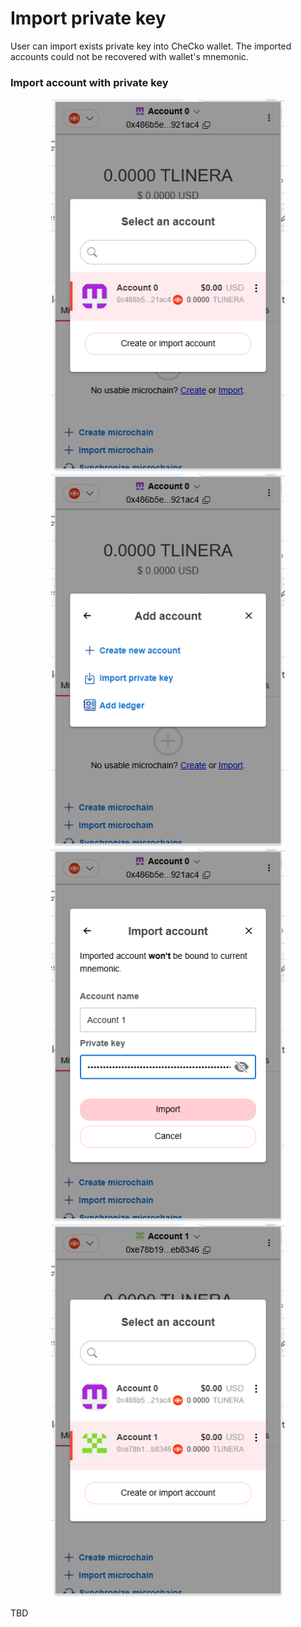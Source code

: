 # Import private key

User can import exists private key into CheCko wallet. The imported accounts could not be recovered with wallet's mnemonic.

### Import account with private key
<center>
<kbd>
  <img src="../../assets/2-8-1.png" style="max-height:100%; height: 600px; width: auto; display: block;" />
</kbd>

<kbd>
  <img src="../../assets/2-8-2.png" style="max-height:100%; height: 600px; width: auto; display: block;" />
</kbd>

<kbd>
  <img src="../../assets/2-8-3.png" style="max-height:100%; height: 600px; width: auto; display: block;" />
</kbd>

<kbd>
  <img src="../../assets/2-8-4.png" style="max-height:100%; height: 600px; width: auto; display: block;" />
</kbd>


</center>

TBD
